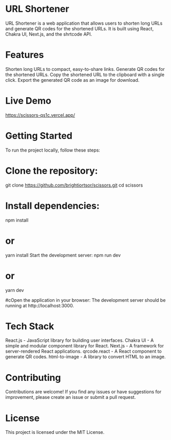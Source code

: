 # URL Shortener
URL Shortener is a web application that allows users to shorten long URLs and generate QR codes for the shortened URLs. It is built using React, Chakra UI, Next.js, and the shrtcode API.

# Features
Shorten long URLs to compact, easy-to-share links.
Generate QR codes for the shortened URLs.
Copy the shortened URL to the clipboard with a single click.
Export the generated QR code as an image for download.

# Live Demo
https://scissors-qs1c.vercel.app/

# Getting Started
To run the project locally, follow these steps:

# Clone the repository:

git clone https://github.com/brightiortsor/scissors.git
cd scissors

# Install dependencies:
npm install
# or
yarn install
Start the development server:
npm run dev
# or
yarn dev

#cOpen the application in your browser:
The development server should be running at http://localhost:3000.

# Tech Stack
React.js - JavaScript library for building user interfaces.
Chakra UI - A simple and modular component library for React.
Next.js - A framework for server-rendered React applications.
qrcode.react - A React component to generate QR codes.
html-to-image - A library to convert HTML to an image.

# Contributing
Contributions are welcome! If you find any issues or have suggestions for improvement, please create an issue or submit a pull request.

# License
This project is licensed under the MIT License.


